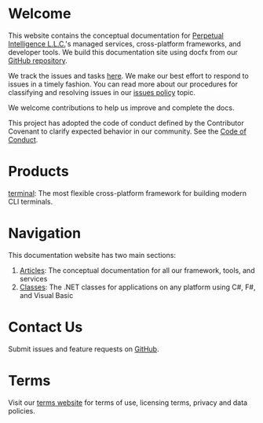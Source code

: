 # Welcome
This website contains the conceptual documentation for [Perpetual Intelligence L.L.C.](https://perpetualintelligence.com/)'s managed services, cross-platform frameworks, and developer tools. We build this documentation site using docfx from our [GitHub repository](https://github.com/perpetualintelligence/docs).

We track the issues and tasks [here](https://github.com/perpetualintelligence/docs/issues). We make our best effort to respond to issues in a timely fashion. You can read more about our procedures for classifying and resolving issues in our [issues policy](https://terms.perpetualintelligence.com/articles/issues_policy.html) topic.

We welcome contributions to help us improve and complete the docs.

This project has adopted the code of conduct defined by the Contributor Covenant to clarify expected behavior in our community. See the [Code of Conduct](https://terms.perpetualintelligence.com/articles/CODE_OF_CONDUCT.html).

# Products
[terminal](articles/terminal/intro.md): The most flexible cross-platform framework for building modern CLI terminals.

# Navigation
This documentation website has two main sections:
1. [Articles](articles/intro.md): The conceptual documentation for all our framework, tools, and services
2. [Classes](api/index.md): The .NET classes for applications on any platform using C#, F#, and Visual Basic

# Contact Us
Submit issues and feature requests on [GitHub](https://github.com/perpetualintelligence/docs/issues).

# Terms
Visit our [terms website](https://terms.perpetualintelligence.com/) for terms of use, licensing terms, privacy and data policies.

